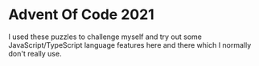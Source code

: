 # Advent Of Code 2021

I used these puzzles to challenge myself and try out some JavaScript/TypeScript language features here and there which I normally don't really use.
